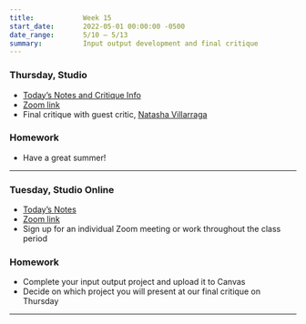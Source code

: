 ```yaml
---
title:            Week 15
start_date:       2022-05-01 00:00:00 -0500
date_range:       5/10 – 5/13
summary:          Input output development and final critique
---
```



### Thursday, Studio 

- [Today&rsquo;s Notes and Critique Info](https://paper.dropbox.com/doc/Final-Critique--BhWEUcRNobOYcVTbI4HArChRAQ-0scX0PkSXBFNp63x4TtGu)
- [Zoom link](https://newschool.zoom.us/my/nikafisher)
- Final critique with guest critic, [Natasha Villarraga](https://www.natashavillarraga.com/web)

### Homework
- Have a great summer!

---

### Tuesday, Studio Online

- [Today&rsquo;s Notes](https://paper.dropbox.com/doc/Parsons-Week-15a-Work-Session-and-Individual-Check-Ins--BhIYvV6W4newv3aBnUYEtHBDAQ-3dYHOSDCzdamMWBXCMzOg)
- [Zoom link](https://newschool.zoom.us/my/nikafisher)
- Sign up for an individual Zoom meeting or work throughout the class period

### Homework
- Complete your input output project and upload it to Canvas
- Decide on which project you will present at our final critique on Thursday


---